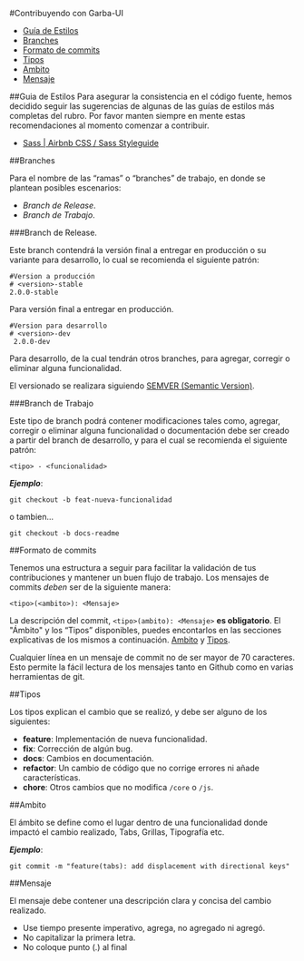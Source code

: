 #Contribuyendo con Garba-UI

- [Guía de Estilos](#guia-de-estilos)
- [Branches](#branches)
- [Formato de commits](#formato-de-commits)
- [Tipos](#tipos)
- [Ambito](#ambito)
- [Mensaje](#mensaje)


##Guia de Estilos
Para asegurar la consistencia en el código fuente, hemos decidido seguir las sugerencias de algunas de las guías de estilos más completas del rubro. Por favor manten siempre en mente estas recomendaciones al momento comenzar a contribuir.

 - [Sass | Airbnb CSS / Sass Styleguide](https://github.com/airbnb/css#sass)
 
##Branches

Para el nombre de las “ramas” o “branches” de trabajo, en donde se plantean posibles escenarios:

- _Branch de Release_.
- _Branch  de Trabajo_.  


###Branch de Release.

Este branch contendrá la versión final a entregar en producción o su variante para desarrollo, lo cual se recomienda el siguiente patrón:
```shell
#Version a producción
# <version>-stable
2.0.0-stable
```

Para versión final a entregar en producción.


```shell
#Version para desarrollo
# <version>-dev
 2.0.0-dev
```

Para desarrollo, de la cual tendrán otros branches, para agregar, corregir o eliminar alguna funcionalidad. 

El versionado se realizara siguiendo [SEMVER (Semantic Version)](http://semver.org/lang/es/).

###Branch de Trabajo

Este tipo de branch podrá contener modificaciones tales como, agregar, corregir o eliminar alguna funcionalidad o documentación debe ser creado a partir del branch de desarrollo, y para el  cual se recomienda el siguiente patrón: 

```shell
<tipo> - <funcionalidad>
```

**_Ejemplo_**: 

```shell
git checkout -b feat-nueva-funcionalidad 
```
o tambien... 
```shell
git checkout -b docs-readme
```


##Formato de commits

Tenemos una estructura a seguir para facilitar la validación de tus contribuciones y mantener un buen flujo de trabajo. Los mensajes de commits _deben_ ser de la siguiente manera: 

```
<tipo>(<ambito>): <Mensaje>
```

La descripción del commit, `<tipo>(ambito): <Mensaje>` **es obligatorio**. El "Ámbito" y los “Tipos” disponibles, puedes encontarlos en las secciones  explicativas de los mismos a continuación. [Ambito](#ambito) y [Tipos](#tipos).

Cualquier línea en un mensaje de commit no de ser mayor de 70 caracteres. Esto permite la fácil lectura de los mensajes tanto en Github como en varias herramientas de git.


##Tipos

Los tipos explican el cambio que se realizó, y debe ser alguno de los siguientes: 

- **feature**: Implementación de nueva funcionalidad.
- **fix**: Corrección de algún bug.
- **docs**: Cambios en documentación.
- **refactor**: Un cambio de código que no corrige errores ni añade características.
- **chore**: Otros cambios que no modifica `/core` o `/js`.

##Ambito

El ámbito se define como el lugar dentro de una funcionalidad donde impactó el cambio realizado, Tabs, Grillas, Tipografía etc. 

**_Ejemplo_**: 
```shell
git commit -m "feature(tabs): add displacement with directional keys"
```


##Mensaje

El mensaje debe contener una descripción clara y concisa del cambio realizado. 

- Use tiempo presente imperativo, agrega, no agregado ni agregó.
- No capitalizar la primera letra.
- No coloque punto (.) al final

